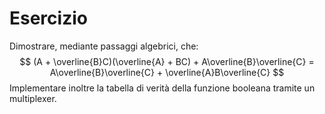 # Esercizio

Dimostrare, mediante passaggi algebrici, che:
$$
(A + \overline{B}C)(\overline{A} + BC) + A\overline{B}\overline{C} = A\overline{B}\overline{C} + \overline{A}B\overline{C}
$$
Implementare inoltre la tabella di verità della funzione booleana tramite un multiplexer.